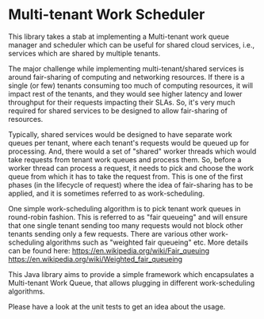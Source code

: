 # Multi-tenant Work Scheduler

This library takes a stab at implementing a Multi-tenant work queue manager and scheduler which can be useful for shared cloud services, i.e., services which are shared by multiple tenants.

The major challenge while implementing multi-tenant/shared services is around fair-sharing of computing and networking resources. If there is a single (or few) tenants consuming too much of computing resources, it will impact rest of the tenants, and they would see higher latency and lower throughput for their requests impacting their SLAs. So, it's very much required for shared services to be designed to allow fair-sharing of resources.

Typically, shared services would be designed to have separate work queues per tenant, where each tenant's requests would be queued up for processing. And, there would a set of "shared" worker threads which would take requests from tenant work queues and process them. So, before a worker thread can process a request, it needs to pick and choose the work queue from which it has to take the request from. This is one of the first phases (in the lifecycle of request) where the idea of fair-sharing has to be applied, and it is sometimes referred to as work-scheduling.

One simple work-scheduling algorithm is to pick tenant work queues in round-robin fashion. This is referred to as "fair queueing" and will ensure that one single tenant sending too many requests would not block other tenants sending only a few requests. There are various other work-scheduling algorithms such as "weighted fair queueing" etc. More details can be found here:
https://en.wikipedia.org/wiki/Fair_queuing
https://en.wikipedia.org/wiki/Weighted_fair_queueing

This Java library aims to provide a simple framework which encapsulates a Multi-tenant Work Queue, that allows plugging in different work-scheduling algorithms.

Please have a look at the unit tests to get an idea about the usage.
